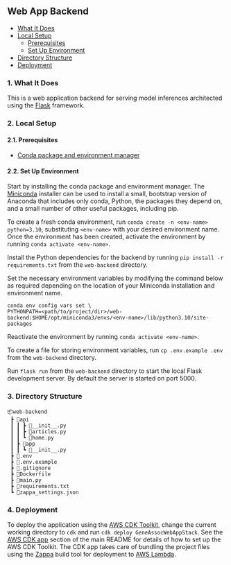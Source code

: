 ## Web App Backend

- [What It Does](#1-what-it-does)
- [Local Setup](#2-local-setup)
  - [Prerequisites](#21-prerequisites)
  - [Set Up Environment](#22-set-up-environment)
- [Directory Structure](#3-directory-structure)
- [Deployment](#4-deployment)

### 1. What It Does

This is a web application backend for serving model inferences architected using the [Flask](https://flask.palletsprojects.com/en/2.2.x/) framework.

### 2. Local Setup

#### 2.1. Prerequisites

- [Conda package and environment manager](https://docs.conda.io/projects/conda/en/latest/)

#### 2.2. Set Up Environment

Start by installing the conda package and environment manager. The [Miniconda](https://docs.conda.io/en/latest/miniconda.html#) installer can be used to install a small, bootstrap version of Anaconda that includes only conda, Python, the packages they depend on, and a small number of other useful packages, including pip.

To create a fresh conda environment, run `conda create -n <env-name> python=3.10`, substituting `<env-name>` with your desired environment name. Once the environment has been created, activate the environment by running `conda activate <env-name>`.

Install the Python dependencies for the backend by running `pip install -r requirements.txt` from the `web-backend` directory.

Set the necessary environment variables by modifying the command below as required depending on the location of your Miniconda installation and environment name.

```shell
conda env config vars set \
PYTHONPATH=<path/to/project/dir>/web-backend:$HOME/opt/miniconda3/envs/<env-name>/lib/python3.10/site-packages
```

Reactivate the environment by running `conda activate <env-name>`.

To create a file for storing environment variables, run `cp .env.example .env` from the `web-backend` directory.

Run `flask run` from the `web-backend` directory to start the local Flask development server. By default the server is started on port 5000.

### 3. Directory Structure

```
📦web-backend
 ┣ 📂api
 ┃ ┃ ┣ 📜__init__.py
 ┃ ┃ ┣ 📜articles.py
 ┃ ┃ ┗ 📜home.py
 ┃ ┣ 📂app
 ┃ ┃ ┗ 📜__init__.py
 ┣ 📜.env
 ┣ 📜.env.example
 ┣ 📜.gitignore
 ┣ 📜Dockerfile
 ┣ 📜main.py
 ┣ 📜requirements.txt
 ┗ 📜zappa_settings.json
```

### 4. Deployment

To deploy the application using the [AWS CDK Toolkit](https://docs.aws.amazon.com/cdk/v2/guide/cli.html), change the current working directory to `cdk` and run `cdk deploy GeneAssocWebAppStack`. See the [AWS CDK app](../README.md#4-aws-cdk-app) section of the main README for details of how to set up the AWS CDK Toolkit. The CDK app takes care of bundling the project files using the [Zappa](https://github.com/zappa/Zappa) build tool for deployment to [AWS Lambda](https://aws.amazon.com/lambda/).
